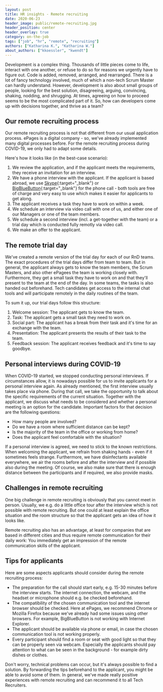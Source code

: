 ```yaml
---
layout: post
title: HR insights - Remote recruiting
date: 2020-06-23
header_image: public/remote-recruiting.jpg
header_position: center
header_overlay: true
category: on-the-job
tags: ["job", "hr", "remote", "recruiting"]
authors: ["Katharina K.", "Katharina W."]
about_authors: ["kkoessler", "kwendt"]
---
```


Development is a complex thing. Thousands of little pieces come to life, interact with one another, or refuse to do so for reasons we urgently have to figure out. Code is added, removed, arranged, and rearranged. There is a lot of fancy technology involved, much of which a non-tech Scrum Master can hardly understand. However, development is also about small groups of people, looking for the best solution, disagreeing, arguing, convincing, shaking, nodding, and shrugging. At times, agreeing on how to proceed seems to be the most complicated part of it. So, how can developers come up with decisions together, and thrive as a team?


## Our remote recruiting process

Our remote recruiting process is not that different from our usual application process.
ePages is a digital company - so, we've already implemented many digital processes before.
For the remote recruiting process during COVID-19, we only had to adapt some details.

Here's how it looks like (in the best-case scenario):

1. We review the application, and if the applicant meets the requirements, they receive an invitation for an interview.
2. We have a phone interview with the applicant. If the applicant is based abroad, we use [Skype](https://www.skype.com/en/){:target="_blank"} or [BigBlueButton](https://bigbluebutton.org/){:target="_blank"} for the phone call - both tools are free of charge and very easy to use which makes it easier for applicants to get along.
3. The applicant receives a task they have to work on within a week.
3. We schedule an interview via video call with one of us, and either one of our Managers or one of the team members.
4. We schedule a second interview (incl. a get-together with the team) or a trial day which is conducted fully remotly via video call.
5. We make an offer to the applicant.

## The remote trial day 

We've created a remote version of the trial day for each of our RnD teams.
The exact procedures of the trial days differ from team to team.
But in general, the applicant always gets to know the team members, the Scrum Masters, and also other ePagees the team is working closely with.
Furthermore, they get a small task they have to work on and that they'll present to the team at the end of the day.
In some teams, the tasks is also handed out beforehand.
Tech candidates get access to the internal chat tools and will participate remotely in the daily routines of the team.

To sum it up, our trial days follow this structure:

1. Welcome session: The applicant gets to know the team.
2. Task: The applicant gets a small task they need to work on.
3. Social part: The applicant has a break from their task and it's time for an exchange with the team.
4. Presentation: The applicant presents the results of their task to the team.
5. Feedback session: The applicant receives feedback and it's time to say goodbye.

## Personal interviews during COVID-19

When COVID-19 started, we stopped conducting personal interviews.
If circumstances allow, it is nowadays possible for us to invite applicants for a personal interview again.
As already mentioned, the first interview usually takes place via phone.
During that call, we take the opportunity to talk about the specific requirements of the current situation.
Together with the applicant, we discuss what needs to be considered and whether a personal meeting is an option for the candidate.
Important factors for that decision are the following questions:

- How many people are involved?
- Do we have a room where sufficient distance can be kept?
- Is the majority of the team in the office or working from home?
- Does the applicant feel comfortable with the situation?

If a personal interview is agreed, we need to stick to the known restrictions.
When welcoming the applicant, we refrain from shaking hands - even if it sometimes feels strange.
Furthermore, we have disinfectants available everywhere, we air the rooms before and after the interview and if possible also during the meeting.
Of course, we also make sure that there is enough distance between the participants and if required, we also provide masks.

## Challenges in remote recruiting

One big challenge in remote recruiting is obviously that you cannot meet in person.
Usually, we e.g. do a little office tour after the interview which is not possible with remote recruiting.
But one could at least explain the office situation and the room structure so that the applicant gets an idea of how it looks like.

Remote recruiting also has an advantage, at least for companies that are based in different cities and thus require remote communication for their daily work: You immediately get an impression of the remote communication skills of the applicant.

## Tips for applicants

Here are some aspects applicants should consider during the remote recruiting process:

- The preparation for the call should start early, e.g. 15-30 minutes before the interview starts. The internet connection, the webcam, and the headset or microphone should e.g. be checked beforehand.
- The compatibility of the chosen communication tool and the internet browser should be checked. Here at ePages, we recommend Chrome or Mozilla Firefox because we've already had some issues using other browsers. For example, BigBlueButton is not working with Internet Explorer.
- The applicant should be available via phone or email, in case the chosen communication tool is not working properly.
- Every participant should find a room or seat with good light so that they can be properly seen via webcam. Especially the applicants should pay attention to what can be seen in the background - for example dirty dishes or clothes.

Don't worry, technical problems can occur, but it's always possible to find a solution.
By forwarding the tips beforehand to the applicant, you might be able to avoid some of them.
In general, we've made really positive experiences with remote recruiting and can recommend it to all Tech Recruiters.